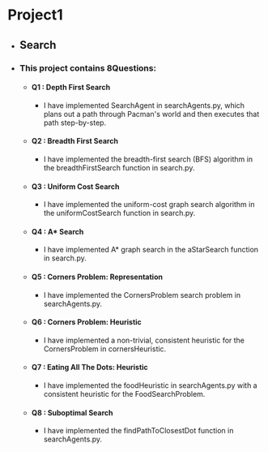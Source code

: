 # Project1

* ## Search
* ### This project contains 8Questions:
   + #### Q1  : Depth First Search
     * I have implemented SearchAgent in searchAgents.py, which plans out a path through Pacman's world and then executes that path step-by-step.
   + #### Q2  : Breadth First Search
     * I have implemented the breadth-first search (BFS) algorithm in the breadthFirstSearch function in search.py.
   + #### Q3  : Uniform Cost Search
     * I have implemented the uniform-cost graph search algorithm in the uniformCostSearch function in search.py. 
   + #### Q4  : A* Search
     * I have implemented A* graph search in the aStarSearch function in search.py. 
   + #### Q5  : Corners Problem: Representation
     * I have implemented the CornersProblem search problem in searchAgents.py. 
   + #### Q6  : Corners Problem: Heuristic
     * I have implemented  a non-trivial, consistent heuristic for the CornersProblem in cornersHeuristic.
   + #### Q7  : Eating All The Dots: Heuristic
     * I have implemented the foodHeuristic in searchAgents.py with a consistent heuristic for the FoodSearchProblem.
   + #### Q8  : Suboptimal Search
     * I have implemented the findPathToClosestDot function in searchAgents.py.
